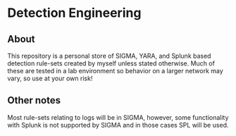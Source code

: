 # Detection Engineering

## About

This repository is a personal store of SIGMA, YARA, and Splunk based detection rule-sets created by myself unless stated otherwise.  Much of these are tested in a lab environment so behavior on a larger network may vary, so use at your own risk! 

## Other notes

Most rule-sets relating to logs will be in SIGMA, however, some functionality with Splunk is not supported by SIGMA and in those cases SPL will be used.
